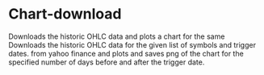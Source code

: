 # Chart-download
Downloads the historic OHLC data and plots a chart for the same
Downloads the historic OHLC data for the given list of symbols and trigger dates. from yahoo finance and plots and saves png of the chart for the specified number of days before and after the trigger date.
